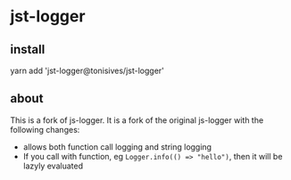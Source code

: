 # jst-logger


## install
yarn add 'jst-logger@tonisives/jst-logger'

## about

This is a fork of js-logger. It is a fork of the original js-logger with the following changes:

- allows both function call logging and string logging
- If you call with function, eg `Logger.info(() => "hello")`, then it will be lazyly evaluated
